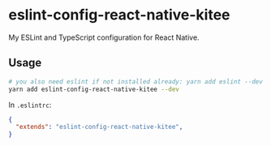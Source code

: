 # eslint-config-react-native-kitee
My ESLint and TypeScript configuration for React Native.

## Usage

```sh
# you also need eslint if not installed already: yarn add eslint --dev
yarn add eslint-config-react-native-kitee --dev
```

In `.eslintrc`:

```json
{ 
  "extends": "eslint-config-react-native-kitee", 
} 
```
